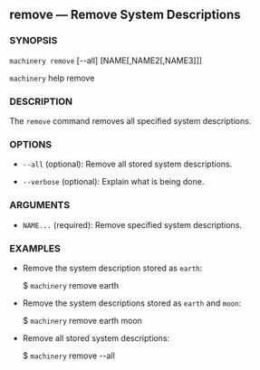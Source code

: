 
## remove — Remove System Descriptions

### SYNOPSIS

`machinery remove` [--all]
    [NAME[,NAME2[,NAME3]]]

`machinery` help remove


### DESCRIPTION

The `remove` command removes all specified system descriptions.


### OPTIONS

  * `--all` (optional):
    Remove all stored system descriptions.

  * `--verbose` (optional):
    Explain what is being done.


### ARGUMENTS

  * `NAME...` (required):
    Remove specified system descriptions.


### EXAMPLES

  * Remove the system description stored as `earth`:

    $ `machinery` remove earth

  * Remove the system descriptions stored as `earth` and `moon`:

    $ `machinery` remove earth moon

  * Remove all stored system descriptions:

    $ `machinery` remove --all
